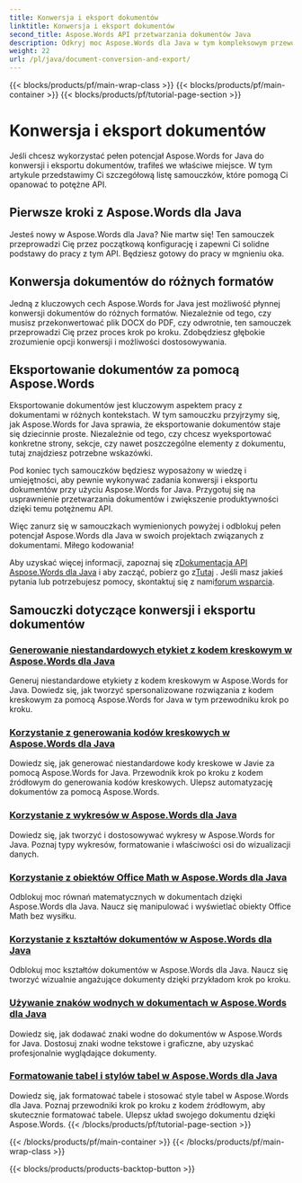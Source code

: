 ```yaml
---
title: Konwersja i eksport dokumentów
linktitle: Konwersja i eksport dokumentów
second_title: Aspose.Words API przetwarzania dokumentów Java
description: Odkryj moc Aspose.Words dla Java w tym kompleksowym przewodniku. Dowiedz się, jak bez wysiłku konwertować i eksportować dokumenty.
weight: 22
url: /pl/java/document-conversion-and-export/
---
```


{{< blocks/products/pf/main-wrap-class >}}
{{< blocks/products/pf/main-container >}}
{{< blocks/products/pf/tutorial-page-section >}}

# Konwersja i eksport dokumentów


Jeśli chcesz wykorzystać pełen potencjał Aspose.Words for Java do konwersji i eksportu dokumentów, trafiłeś we właściwe miejsce. W tym artykule przedstawimy Ci szczegółową listę samouczków, które pomogą Ci opanować to potężne API.

## Pierwsze kroki z Aspose.Words dla Java
Jesteś nowy w Aspose.Words dla Java? Nie martw się! Ten samouczek przeprowadzi Cię przez początkową konfigurację i zapewni Ci solidne podstawy do pracy z tym API. Będziesz gotowy do pracy w mgnieniu oka.

## Konwersja dokumentów do różnych formatów
Jedną z kluczowych cech Aspose.Words for Java jest możliwość płynnej konwersji dokumentów do różnych formatów. Niezależnie od tego, czy musisz przekonwertować plik DOCX do PDF, czy odwrotnie, ten samouczek przeprowadzi Cię przez proces krok po kroku. Zdobędziesz głębokie zrozumienie opcji konwersji i możliwości dostosowywania.

## Eksportowanie dokumentów za pomocą Aspose.Words
Eksportowanie dokumentów jest kluczowym aspektem pracy z dokumentami w różnych kontekstach. W tym samouczku przyjrzymy się, jak Aspose.Words for Java sprawia, że eksportowanie dokumentów staje się dziecinnie proste. Niezależnie od tego, czy chcesz wyeksportować konkretne strony, sekcje, czy nawet poszczególne elementy z dokumentu, tutaj znajdziesz potrzebne wskazówki.

Pod koniec tych samouczków będziesz wyposażony w wiedzę i umiejętności, aby pewnie wykonywać zadania konwersji i eksportu dokumentów przy użyciu Aspose.Words for Java. Przygotuj się na usprawnienie przetwarzania dokumentów i zwiększenie produktywności dzięki temu potężnemu API.

Więc zanurz się w samouczkach wymienionych powyżej i odblokuj pełen potencjał Aspose.Words dla Java w swoich projektach związanych z dokumentami. Miłego kodowania!

 Aby uzyskać więcej informacji, zapoznaj się z[Dokumentacja API Aspose.Words dla Java](https://reference.aspose.com/words/java/) i aby zacząć, pobierz go z[Tutaj](https://releases.aspose.com/words/java/) . Jeśli masz jakieś pytania lub potrzebujesz pomocy, skontaktuj się z nami[forum wsparcia](https://forum.aspose.com/).

## Samouczki dotyczące konwersji i eksportu dokumentów
### [Generowanie niestandardowych etykiet z kodem kreskowym w Aspose.Words dla Java](./generating-custom-barcode-labels/)
Generuj niestandardowe etykiety z kodem kreskowym w Aspose.Words for Java. Dowiedz się, jak tworzyć spersonalizowane rozwiązania z kodem kreskowym za pomocą Aspose.Words for Java w tym przewodniku krok po kroku.
### [Korzystanie z generowania kodów kreskowych w Aspose.Words dla Java](./using-barcode-generation/)
Dowiedz się, jak generować niestandardowe kody kreskowe w Javie za pomocą Aspose.Words for Java. Przewodnik krok po kroku z kodem źródłowym do generowania kodów kreskowych. Ulepsz automatyzację dokumentów za pomocą Aspose.Words.
### [Korzystanie z wykresów w Aspose.Words dla Java](./using-charts/)
Dowiedz się, jak tworzyć i dostosowywać wykresy w Aspose.Words for Java. Poznaj typy wykresów, formatowanie i właściwości osi do wizualizacji danych.
### [Korzystanie z obiektów Office Math w Aspose.Words dla Java](./using-office-math-objects/)
Odblokuj moc równań matematycznych w dokumentach dzięki Aspose.Words dla Java. Naucz się manipulować i wyświetlać obiekty Office Math bez wysiłku.
### [Korzystanie z kształtów dokumentów w Aspose.Words dla Java](./using-document-shapes/)
Odblokuj moc kształtów dokumentów w Aspose.Words dla Java. Naucz się tworzyć wizualnie angażujące dokumenty dzięki przykładom krok po kroku.
### [Używanie znaków wodnych w dokumentach w Aspose.Words dla Java](./using-watermarks-to-documents/)
Dowiedz się, jak dodawać znaki wodne do dokumentów w Aspose.Words for Java. Dostosuj znaki wodne tekstowe i graficzne, aby uzyskać profesjonalnie wyglądające dokumenty.
### [Formatowanie tabel i stylów tabel w Aspose.Words dla Java](./formatting-tables-and-table-styles/)
Dowiedz się, jak formatować tabele i stosować style tabel w Aspose.Words dla Java. Poznaj przewodniki krok po kroku z kodem źródłowym, aby skutecznie formatować tabele. Ulepsz układ swojego dokumentu dzięki Aspose.Words.
{{< /blocks/products/pf/tutorial-page-section >}}

{{< /blocks/products/pf/main-container >}}
{{< /blocks/products/pf/main-wrap-class >}}

{{< blocks/products/products-backtop-button >}}
